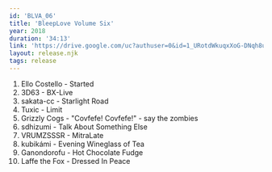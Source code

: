 ```yaml
---
id: 'BLVA_06'
title: 'BleepLove Volume Six'
year: 2018
duration: '34:13'
link: 'https://drive.google.com/uc?authuser=0&id=1_URotdWkuqxXoG-DNqh8uA1bK3Op5eXD&export=download'
layout: release.njk
tags: release
---
```


01. Ello Costello - Started
02. 3D63 - BX-Live
03. sakata-cc - Starlight Road
04. Tuxic - Limit
05. Grizzly Cogs - "Covfefe! Covfefe!" - say the zombies
06. sdhizumi - Talk About Something Else
07. VRUMZSSSR - MitraLate
08. kubikámi - Evening Wineglass of Tea
09. Ganondorofu - Hot Chocolate Fudge
10. Laffe the Fox - Dressed In Peace